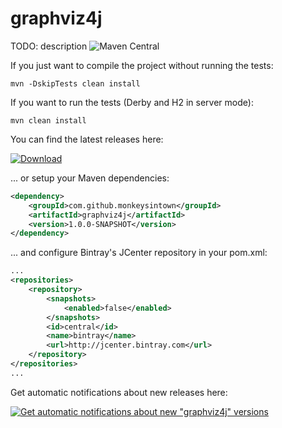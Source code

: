 # graphviz4j

TODO: description ![Maven Central](https://img.shields.io/maven-central/v/com.github.monkeysintown/graphviz4j.svg)



If you just want to compile the project without running the tests:

```
mvn -DskipTests clean install
```

If you want to run the tests (Derby and H2 in server mode):

```
mvn clean install
```


You can find the latest releases here:

[ ![Download](https://api.bintray.com/packages/cheetah/monkeysintown/graphviz4j/images/download.svg) ](https://bintray.com/cheetah/monkeysintown/graphviz4j/_latestVersion)

... or setup your Maven dependencies:

```xml
<dependency>
    <groupId>com.github.monkeysintown</groupId>
    <artifactId>graphviz4j</artifactId>
    <version>1.0.0-SNAPSHOT</version>
</dependency>
```

... and configure Bintray's JCenter repository in your pom.xml:
 
```xml
...
<repositories>
    <repository>
        <snapshots>
            <enabled>false</enabled>
        </snapshots>
        <id>central</id>
        <name>bintray</name>
        <url>http://jcenter.bintray.com</url>
    </repository>
</repositories>
...
```

Get automatic notifications about new releases here:

[ ![Get automatic notifications about new "graphviz4j" versions](https://www.bintray.com/docs/images/bintray_badge_color.png) ](https://bintray.com/cheetah/monkeysintown/graphviz4j/view?source=watch)
